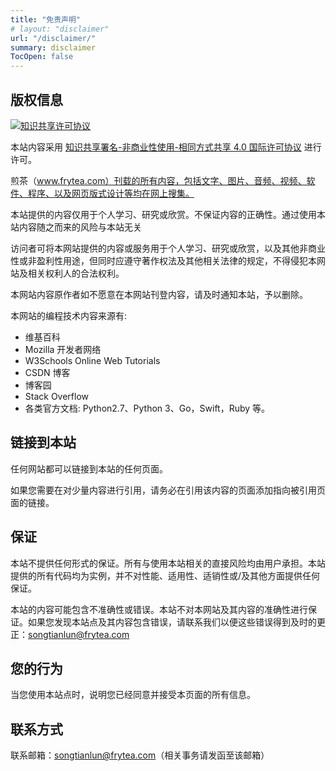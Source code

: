 ```yaml
---
title: "免责声明"
# layout: "disclaimer"
url: "/disclaimer/"
summary: disclaimer
TocOpen: false
---
```


## 版权信息

[![知识共享许可协议](https://i.creativecommons.org/l/by-nc-sa/4.0/88x31.png)](http://creativecommons.org/licenses/by-nc-sa/4.0/)

本站内容采用 [知识共享署名-非商业性使用-相同方式共享 4.0 国际许可协议](http://creativecommons.org/licenses/by-nc-sa/4.0/) 进行许可。

煎茶（www.frytea.com）刊载的所有内容，包括文字、图片、音频、视频、软件、程序、以及网页版式设计等均在网上搜集。

本站提供的内容仅用于个人学习、研究或欣赏。不保证内容的正确性。通过使用本站内容随之而来的风险与本站无关

访问者可将本网站提供的内容或服务用于个人学习、研究或欣赏，以及其他非商业性或非盈利性用途，但同时应遵守著作权法及其他相关法律的规定，不得侵犯本网站及相关权利人的合法权利。

本网站内容原作者如不愿意在本网站刊登内容，请及时通知本站，予以删除。

本网站的编程技术内容来源有:

- 维基百科
- Mozilla 开发者网络
- W3Schools Online Web Tutorials
- CSDN 博客
- 博客园
- Stack Overflow
- 各类官方文档: Python2.7、Python 3、Go，Swift，Ruby 等。

## 链接到本站

任何网站都可以链接到本站的任何页面。

如果您需要在对少量内容进行引用，请务必在引用该内容的页面添加指向被引用页面的链接。

## 保证

本站不提供任何形式的保证。所有与使用本站相关的直接风险均由用户承担。本站提供的所有代码均为实例，并不对性能、适用性、适销性或/及其他方面提供任何保证。

本站的内容可能包含不准确性或错误。本站不对本网站及其内容的准确性进行保证。如果您发现本站点及其内容包含错误，请联系我们以便这些错误得到及时的更正：songtianlun@frytea.com

## 您的行为

当您使用本站点时，说明您已经同意并接受本页面的所有信息。

## 联系方式

联系邮箱：songtianlun@frytea.com（相关事务请发函至该邮箱）


